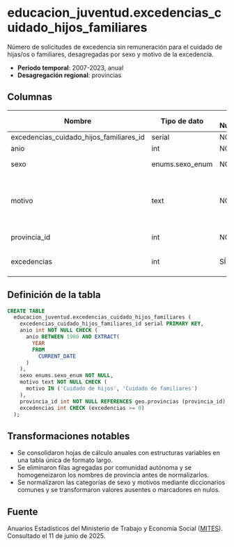 # educacion_juventud.excedencias_cuidado_hijos_familiares

Número de solicitudes de excedencia sin remuneración para el cuidado de hijas/os o familiares, desagregadas por sexo y motivo de la excedencia.

- **Periodo temporal**: 2007-2023, anual
- **Desagregación regional**: provincias

## Columnas

| Nombre | Tipo de dato | Es Nullable | Descripción |
| --- | --- | --- | --- |
| excedencias_cuidado_hijos_familiares_id | serial | NO | clave primaria |
| anio | int | NO | año |
| sexo | enums.sexo_enum | NO | sexo (`Hombre`, `Mujer`, `Total`) |
| motivo | text | NO | motivo de la excedencia (`Cuidado de hijos`, `Cuidado de familiares`) |
| provincia_id | int | NO | referencia a geo.provincias |
| excedencias | int | SÍ | número de excedencias concedidas |

## Definición de la tabla

```sql
CREATE TABLE
  educacion_juventud.excedencias_cuidado_hijos_familiares (
    excedencias_cuidado_hijos_familiares_id serial PRIMARY KEY,
    anio int NOT NULL CHECK (
      anio BETWEEN 1900 AND EXTRACT(
        YEAR
        FROM
          CURRENT_DATE
      )
    ),
    sexo enums.sexo_enum NOT NULL,
    motivo text NOT NULL CHECK (
      motivo IN ('Cuidado de hijos', 'Cuidado de familiares')
    ),
    provincia_id int NOT NULL REFERENCES geo.provincias (provincia_id),
    excedencias int CHECK (excedencias >= 0)
  );
```

## Transformaciones notables

- Se consolidaron hojas de cálculo anuales con estructuras variables en una tabla única de formato largo.
- Se eliminaron filas agregadas por comunidad autónoma y se homogeneizaron los nombres de provincia antes de normalizarlos.
- Se normalizaron las categorías de sexo y motivos mediante diccionarios comunes y se transformaron valores ausentes o marcadores en nulos.

## Fuente

Anuarios Estadísticos del Ministerio de Trabajo y Economía Social (<a href="https://www.mites.gob.es/es/estadisticas/anuarios/index.htm" target="_blank" rel="noopener">MITES</a>).
Consultado el 11 de junio de 2025.
